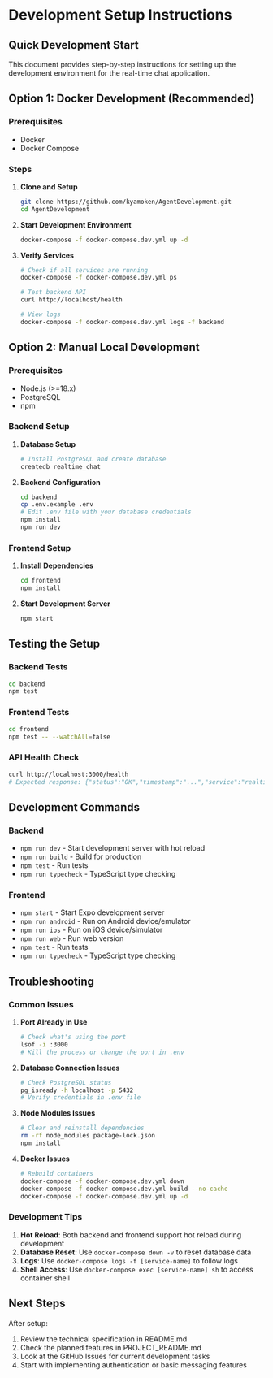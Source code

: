 # Development Setup Instructions

## Quick Development Start

This document provides step-by-step instructions for setting up the development environment for the real-time chat application.

## Option 1: Docker Development (Recommended)

### Prerequisites
- Docker
- Docker Compose

### Steps
1. **Clone and Setup**
   ```bash
   git clone https://github.com/kyamoken/AgentDevelopment.git
   cd AgentDevelopment
   ```

2. **Start Development Environment**
   ```bash
   docker-compose -f docker-compose.dev.yml up -d
   ```

3. **Verify Services**
   ```bash
   # Check if all services are running
   docker-compose -f docker-compose.dev.yml ps
   
   # Test backend API
   curl http://localhost/health
   
   # View logs
   docker-compose -f docker-compose.dev.yml logs -f backend
   ```

## Option 2: Manual Local Development

### Prerequisites
- Node.js (>=18.x)
- PostgreSQL
- npm

### Backend Setup
1. **Database Setup**
   ```bash
   # Install PostgreSQL and create database
   createdb realtime_chat
   ```

2. **Backend Configuration**
   ```bash
   cd backend
   cp .env.example .env
   # Edit .env file with your database credentials
   npm install
   npm run dev
   ```

### Frontend Setup
1. **Install Dependencies**
   ```bash
   cd frontend
   npm install
   ```

2. **Start Development Server**
   ```bash
   npm start
   ```

## Testing the Setup

### Backend Tests
```bash
cd backend
npm test
```

### Frontend Tests
```bash
cd frontend
npm test -- --watchAll=false
```

### API Health Check
```bash
curl http://localhost:3000/health
# Expected response: {"status":"OK","timestamp":"...","service":"realtime-chat-backend"}
```

## Development Commands

### Backend
- `npm run dev` - Start development server with hot reload
- `npm run build` - Build for production
- `npm test` - Run tests
- `npm run typecheck` - TypeScript type checking

### Frontend
- `npm start` - Start Expo development server
- `npm run android` - Run on Android device/emulator
- `npm run ios` - Run on iOS device/simulator
- `npm run web` - Run web version
- `npm test` - Run tests
- `npm run typecheck` - TypeScript type checking

## Troubleshooting

### Common Issues

1. **Port Already in Use**
   ```bash
   # Check what's using the port
   lsof -i :3000
   # Kill the process or change the port in .env
   ```

2. **Database Connection Issues**
   ```bash
   # Check PostgreSQL status
   pg_isready -h localhost -p 5432
   # Verify credentials in .env file
   ```

3. **Node Modules Issues**
   ```bash
   # Clear and reinstall dependencies
   rm -rf node_modules package-lock.json
   npm install
   ```

4. **Docker Issues**
   ```bash
   # Rebuild containers
   docker-compose -f docker-compose.dev.yml down
   docker-compose -f docker-compose.dev.yml build --no-cache
   docker-compose -f docker-compose.dev.yml up -d
   ```

### Development Tips

1. **Hot Reload**: Both backend and frontend support hot reload during development
2. **Database Reset**: Use `docker-compose down -v` to reset database data
3. **Logs**: Use `docker-compose logs -f [service-name]` to follow logs
4. **Shell Access**: Use `docker-compose exec [service-name] sh` to access container shell

## Next Steps

After setup:
1. Review the technical specification in README.md
2. Check the planned features in PROJECT_README.md
3. Look at the GitHub Issues for current development tasks
4. Start with implementing authentication or basic messaging features